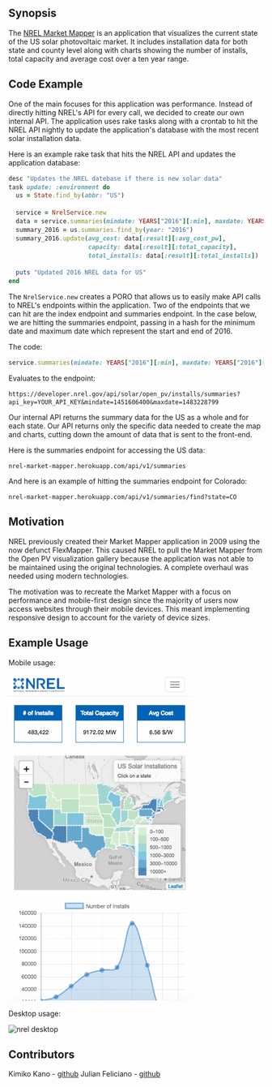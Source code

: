 ## Synopsis

The [NREL Market Mapper](http://nrel-market-mapper.herokuapp.com/) is an application
that visualizes the current state of the US solar photovoltaic market. It includes
installation data for both state and county level along with charts showing the number of installs,
total capacity and average cost over a ten year range.

## Code Example

One of the main focuses for this application was performance. Instead of directly
hitting NREL's API for every call, we decided to create our own internal API. The
application uses rake tasks along with a crontab to hit the NREL API nightly to
update the application's database with the most recent solar installation data.

Here is an example rake task that hits the NREL API and updates the application
database:

```ruby
desc "Updates the NREL datebase if there is new solar data"
task update: :environment do
  us = State.find_by(abbr: "US")

  service = NrelService.new
  data = service.summaries(mindate: YEARS["2016"][:min], maxdate: YEARS["2016"][:max])
  summary_2016 = us.summaries.find_by(year: "2016")
  summary_2016.update(avg_cost: data[:result][:avg_cost_pw],
                      capacity: data[:result][:total_capacity],
                      total_installs: data[:result][:total_installs])

  puts "Updated 2016 NREL data for US"
end
```
The `NrelService.new` creates a PORO that allows us to easily make API calls to
NREL's endpoints within the application. Two of the endpoints that we can hit are
the index endpoint and summaries endpoint. In the case below, we are hitting the summaries
endpoint, passing in a hash for the minimum date and maximum date which represent
the start and end of 2016.

The code:

```ruby
service.summaries(mindate: YEARS["2016"][:min], maxdate: YEARS["2016"][:max])
```

Evaluates to the endpoint:

```
https://developer.nrel.gov/api/solar/open_pv/installs/summaries?api_key=YOUR_API_KEY&mindate=1451606400&maxdate=1483228799
```

Our internal API returns the summary data for the US as a whole and for each state. Our
API returns only the specific data needed to create the map and charts, cutting down
the amount of data that is sent to the front-end.

Here is the summaries endpoint for accessing the US data:

```
nrel-market-mapper.herokuapp.com/api/v1/summaries
```

And here is an example of hitting the summaries endpoint for Colorado:

```
nrel-market-mapper.herokuapp.com/api/v1/summaries/find?state=CO
```

## Motivation

NREL previously created their Market Mapper application in 2009 using the now
defunct FlexMapper. This caused NREL to pull the Market Mapper from the Open PV
visualization gallery because the application was not able to be maintained using
the original technologies. A complete overhaul was needed using modern technologies.

The motivation was to recreate the Market Mapper with a focus on performance and mobile-first
design since the majority of users now access websites through their mobile devices. This meant
implementing responsive design to account for the variety of device sizes.

## Example Usage

Mobile usage:

![nrel mobile](/app/assets/images/nrel-mobile.gif)

Desktop usage:

![nrel desktop](/app/assets/images/nrel-desktop.gif)

## Contributors

Kimiko Kano - [github](https://github.com/ksk5280)
Julian Feliciano - [github](https://github.com/julsfelic)
